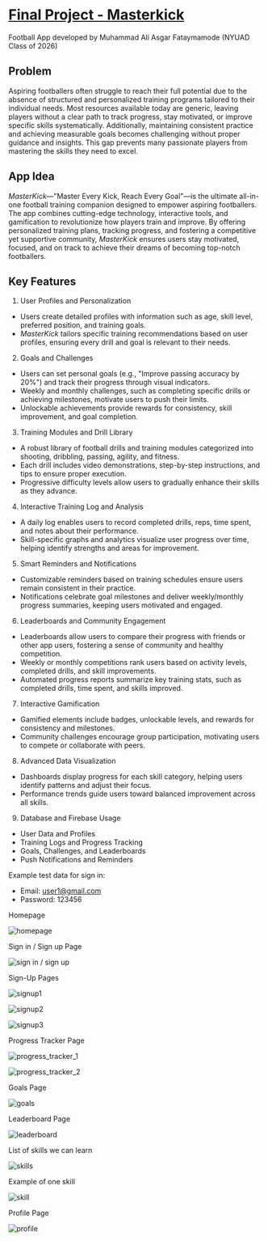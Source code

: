 # [Final Project - Masterkick](https://github.com/molab-itp/2024-09-Asgar-Masterkick)

Football App developed by Muhammad Ali Asgar Fataymamode (NYUAD Class of 2026)

## Problem

Aspiring footballers often struggle to reach their full potential due to the absence of structured and personalized training programs tailored to their individual needs. Most resources available today are generic, leaving players without a clear path to track progress, stay motivated, or improve specific skills systematically. Additionally, maintaining consistent practice and achieving measurable goals becomes challenging without proper guidance and insights. This gap prevents many passionate players from mastering the skills they need to excel.

## App Idea

_MasterKick_—"Master Every Kick, Reach Every Goal"—is the ultimate all-in-one football training companion designed to empower aspiring footballers. The app combines cutting-edge technology, interactive tools, and gamification to revolutionize how players train and improve. By offering personalized training plans, tracking progress, and fostering a competitive yet supportive community, _MasterKick_ ensures users stay motivated, focused, and on track to achieve their dreams of becoming top-notch footballers.

## Key Features

1. User Profiles and Personalization

- Users create detailed profiles with information such as age, skill level, preferred position, and training goals.
- _MasterKick_ tailors specific training recommendations based on user profiles, ensuring every drill and goal is relevant to their needs.

2. Goals and Challenges

- Users can set personal goals (e.g., "Improve passing accuracy by 20%") and track their progress through visual indicators.
- Weekly and monthly challenges, such as completing specific drills or achieving milestones, motivate users to push their limits.
- Unlockable achievements provide rewards for consistency, skill improvement, and goal completion.

3. Training Modules and Drill Library

- A robust library of football drills and training modules categorized into shooting, dribbling, passing, agility, and fitness.
- Each drill includes video demonstrations, step-by-step instructions, and tips to ensure proper execution.
- Progressive difficulty levels allow users to gradually enhance their skills as they advance.

4. Interactive Training Log and Analysis

- A daily log enables users to record completed drills, reps, time spent, and notes about their performance.
- Skill-specific graphs and analytics visualize user progress over time, helping identify strengths and areas for improvement.

5. Smart Reminders and Notifications

- Customizable reminders based on training schedules ensure users remain consistent in their practice.
- Notifications celebrate goal milestones and deliver weekly/monthly progress summaries, keeping users motivated and engaged.

6. Leaderboards and Community Engagement

- Leaderboards allow users to compare their progress with friends or other app users, fostering a sense of community and healthy competition.
- Weekly or monthly competitions rank users based on activity levels, completed drills, and skill improvements.
- Automated progress reports summarize key training stats, such as completed drills, time spent, and skills improved.

7. Interactive Gamification

- Gamified elements include badges, unlockable levels, and rewards for consistency and milestones.
- Community challenges encourage group participation, motivating users to compete or collaborate with peers.

8. Advanced Data Visualization

- Dashboards display progress for each skill category, helping users identify patterns and adjust their focus.
- Performance trends guide users toward balanced improvement across all skills.

9. Database and Firebase Usage

- User Data and Profiles
- Training Logs and Progress Tracking
- Goals, Challenges, and Leaderboards
- Push Notifications and Reminders

Example test data for sign in:

- Email: user1@gmail.com
- Password: 123456

Homepage

![homepage](https://github.com/molab-itp/Masterkick/blob/main/Images/home.png)

Sign in / Sign up Page

![sign in / sign up](https://github.com/molab-itp/Masterkick/blob/main/Images/home_2.png)

Sign-Up Pages

![signup1](https://github.com/molab-itp/Masterkick/blob/main/Images/signup_1.png)

![signup2](https://github.com/molab-itp/Masterkick/blob/main/Images/signup_2.png)

![signup3](https://github.com/molab-itp/Masterkick/blob/main/Images/signup_3.png)

Progress Tracker Page

![progress_tracker_1](https://github.com/molab-itp/Masterkick/blob/main/Images/progress_tracker.png)

![progress_tracker_2](https://github.com/molab-itp/Masterkick/blob/main/Images/progress_tracker_2.png)

Goals Page

![goals](https://github.com/molab-itp/Masterkick/blob/main/Images/goals.png)

Leaderboard Page

![leaderboard](https://github.com/molab-itp/Masterkick/blob/main/Images/leaderboards.png)

List of skills we can learn

![skills](https://github.com/molab-itp/Masterkick/blob/main/Images/skills.png)

Example of one skill

![skill](https://github.com/molab-itp/Masterkick/blob/main/Images/skills_2.png)

Profile Page

![profile](https://github.com/molab-itp/Masterkick/blob/main/Images/profile.png)

